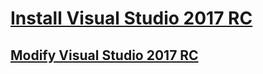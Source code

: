 # [Install Visual Studio 2017 RC](install-visual-studio-2017.md)
## [Modify Visual Studio 2017 RC](modify-visual-studio-2017.md)
